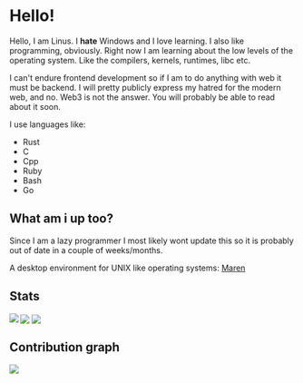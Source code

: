 # Hello!

Hello, I am Linus. I **hate** Windows and I love learning. I also like programming, obviously. 
Right now I am learning about the low levels of the operating system. Like the
compilers, kernels, runtimes, libc etc.

I can't endure frontend development so if I am to do anything with web it must be backend.
I will pretty publicly express my hatred for the modern web, and no. Web3 is not the answer.
You will probably be able to read about it soon.

I use languages like:

* Rust
* C
* Cpp
* Ruby
* Bash
* Go

## What am i up too? 

Since I am a lazy programmer I most likely wont update this so it is probably
out of date in a couple of weeks/months. 

A desktop environment for UNIX like operating systems:
[Maren](https://github.com/Eskpil/maren.git)

## Stats

<img align="left"   src="https://github-readme-stats.vercel.app/api/top-langs?username=eskpil&show_icons=true&locale=en&theme=gruvbox&hide_border=true" >
<img align="center" src="https://github-readme-stats.vercel.app/api?username=eskpil&show_icons=true&locale=en&theme=gruvbox&hide_border=true">
<img align="center" src="https://github-readme-streak-stats.herokuapp.com/?user=eskpil&theme=gruvbox&hide_border=true">

## Contribution graph

<img src="https://activity-graph.herokuapp.com/graph?username=eskpil&bg_color=282828&color=d3869b&line=89b482&point=FFFFFF&hide_border=true">
